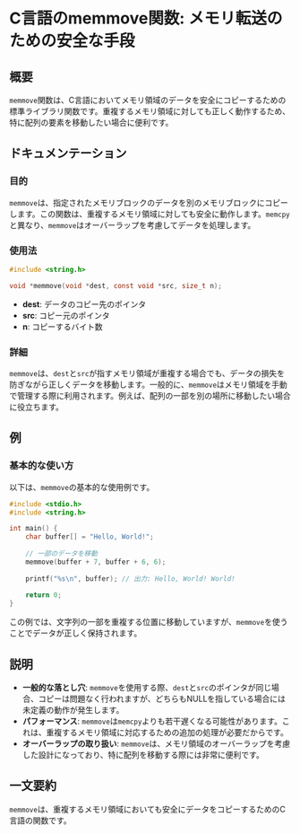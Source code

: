 <!--
Meta Description: # C言語のmemmove関数: メモリ転送のための安全な手段 ## 概要 `memmove`関数は、C言語においてメモリ領域のデータを安全にコピーするための標準ライブラリ関数です。重複するメモリ領域に対しても正しく動作するため、特に配列の要素を移動したい場合に便利です。 ## ドキュメンテーション...
Meta Keywords: memmove, dest, src, buffer, include
-->

# C言語のmemmove関数: メモリ転送のための安全な手段

## 概要
`memmove`関数は、C言語においてメモリ領域のデータを安全にコピーするための標準ライブラリ関数です。重複するメモリ領域に対しても正しく動作するため、特に配列の要素を移動したい場合に便利です。

## ドキュメンテーション
### 目的
`memmove`は、指定されたメモリブロックのデータを別のメモリブロックにコピーします。この関数は、重複するメモリ領域に対しても安全に動作します。`memcpy`と異なり、`memmove`はオーバーラップを考慮してデータを処理します。

### 使用法
```c
#include <string.h>

void *memmove(void *dest, const void *src, size_t n);
```

- **dest**: データのコピー先のポインタ
- **src**: コピー元のポインタ
- **n**: コピーするバイト数

### 詳細
`memmove`は、`dest`と`src`が指すメモリ領域が重複する場合でも、データの損失を防ぎながら正しくデータを移動します。一般的に、`memmove`はメモリ領域を手動で管理する際に利用されます。例えば、配列の一部を別の場所に移動したい場合に役立ちます。

## 例
### 基本的な使い方
以下は、`memmove`の基本的な使用例です。

```c
#include <stdio.h>
#include <string.h>

int main() {
    char buffer[] = "Hello, World!";
    
    // 一部のデータを移動
    memmove(buffer + 7, buffer + 6, 6);
    
    printf("%s\n", buffer); // 出力: Hello, World! World!
    
    return 0;
}
```

この例では、文字列の一部を重複する位置に移動していますが、`memmove`を使うことでデータが正しく保持されます。

## 説明
- **一般的な落とし穴**: `memmove`を使用する際、`dest`と`src`のポインタが同じ場合、コピーは問題なく行われますが、どちらもNULLを指している場合には未定義の動作が発生します。
- **パフォーマンス**: `memmove`は`memcpy`よりも若干遅くなる可能性があります。これは、重複するメモリ領域に対応するための追加の処理が必要だからです。
- **オーバーラップの取り扱い**: `memmove`は、メモリ領域のオーバーラップを考慮した設計になっており、特に配列を移動する際には非常に便利です。

## 一文要約
`memmove`は、重複するメモリ領域においても安全にデータをコピーするためのC言語の関数です。